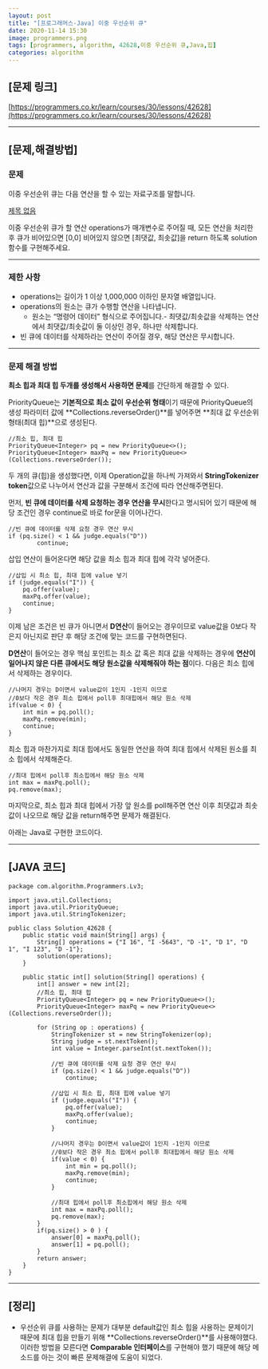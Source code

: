 ```yaml
---
layout: post
title: "[프로그래머스-Java] 이중 우선순위 큐"
date: 2020-11-14 15:30
image: programmers.png
tags: [programmers, algorithm, 42628,이중 우선순위 큐,Java,힙]
categories: algorithm
---
```


## [문제 링크]

[https://programmers.co.kr/learn/courses/30/lessons/42628](https://programmers.co.kr/learn/courses/30/lessons/42628)

---

## [문제,해결방법]

### 문제

이중 우선순위 큐는 다음 연산을 할 수 있는 자료구조를 말합니다.

[제목 없음](https://www.notion.so/73fa386e64474825b64619e4dd13e7ab)

이중 우선순위 큐가 할 연산 operations가 매개변수로 주어질 때, 모든 연산을 처리한 후 큐가 비어있으면 [0,0] 비어있지 않으면 [최댓값, 최솟값]을 return 하도록 solution 함수를 구현해주세요.

---

### 제한 사항

- operations는 길이가 1 이상 1,000,000 이하인 문자열 배열입니다.
- operations의 원소는 큐가 수행할 연산을 나타냅니다.
    - 원소는 “명령어 데이터” 형식으로 주어집니다.- 최댓값/최솟값을 삭제하는 연산에서 최댓값/최솟값이 둘 이상인 경우, 하나만 삭제합니다.
- 빈 큐에 데이터를 삭제하라는 연산이 주어질 경우, 해당 연산은 무시합니다.

---

### 문제 해결 방법

**최소 힙과 최대 힙 두개를 생성해서 사용하면 문제**를 간단하게 해결할 수 있다.

PriorityQueue는 **기본적으로 최소 값이 우선순위 형태**이기 때문에 PriorityQueue의 생성 파라미터 값에 **Collections.reverseOrder()**를 넣어주면 **최대 값 우선순위 형태(최대 힙)**으로 생성된다.

```
//최소 힙, 최대 힙
PriorityQueue<Integer> pq = new PriorityQueue<>();
PriorityQueue<Integer> maxPq = new PriorityQueue<>(Collections.reverseOrder());
```

두 개의 큐(힙)을 생성했다면, 이제 Operation값을 하나씩 가져와서 **StringTokenizer token**값으로 나누어서 연산과 값을 구분해서 조건에 따라 연산해주면된다.

먼저, **빈 큐에 데이터를 삭제 요청하는 경우 연산을 무시**한다고 명시되어 있기 때문에 해당 조건인 경우 continue로 바로 for문을 이어나간다.

```
//빈 큐에 데이터를 삭제 요청 경우 연산 무시
if (pq.size() < 1 && judge.equals("D"))
		continue;
```

삽입 연산이 들어온다면 해당 값을 최소 힙과 최대 힙에 각각 넣어준다.

```
//삽입 시 최소 힙, 최대 힙에 value 넣기
if (judge.equals("I")) {
    pq.offer(value);
    maxPq.offer(value);
    continue;
}
```

이제 남은 조건은 빈 큐가 아니면서 **D연산**이 들어오는 경우이므로 value값을 0보다 작은지 아닌지로 판단 후 해당 조건에 맞는 코드를 구현하면된다.

**D연산**이 들어오는 경우 핵심 포인트는 최소 값 혹은 최대 값을 삭제하는 경우에 **연산이 일어나지 않은 다른 큐에서도 해당 원소값을 삭제해줘야 하는 점**이다. 다음은 최소 힙에서 삭제하는 경우이다.

```
//나머지 경우는 D이면서 value값이 1인지 -1인지 이므로
//0보다 작은 경우 최소 힙에서 poll후 최대힙에서 해당 원소 삭제
if(value < 0) {
    int min = pq.poll();
    maxPq.remove(min);
    continue;
}
```

최소 힙과 마찬가지로 최대 힙에서도 동일한 연산을 하여 최대 힙에서 삭제된 원소를 최소 힙에서 삭제해준다.

```
//최대 힙에서 poll후 최소힙에서 해당 원소 삭제
int max = maxPq.poll();
pq.remove(max);
```

마지막으로, 최소 힙과 최대 힙에서 가장 앞 원소를 poll해주면 연산 이후 최댓값과 최솟값이 나오므로 해당 값을 return해주면 문제가 해결된다.

아래는 Java로 구현한 코드이다.

---

## [JAVA 코드]

```
package com.algorithm.Programmers.Lv3;

import java.util.Collections;
import java.util.PriorityQueue;
import java.util.StringTokenizer;

public class Solution_42628 {
    public static void main(String[] args) {
        String[] operations = {"I 16", "I -5643", "D -1", "D 1", "D 1", "I 123", "D -1"};
        solution(operations);
    }

    public static int[] solution(String[] operations) {
        int[] answer = new int[2];
        //최소 힙, 최대 힙
        PriorityQueue<Integer> pq = new PriorityQueue<>();
        PriorityQueue<Integer> maxPq = new PriorityQueue<>(Collections.reverseOrder());

        for (String op : operations) {
            StringTokenizer st = new StringTokenizer(op);
            String judge = st.nextToken();
            int value = Integer.parseInt(st.nextToken());

            //빈 큐에 데이터를 삭제 요청 경우 연산 무시
            if (pq.size() < 1 && judge.equals("D"))
                continue;

            //삽입 시 최소 힙, 최대 힙에 value 넣기
            if (judge.equals("I")) {
                pq.offer(value);
                maxPq.offer(value);
                continue;
            }

            //나머지 경우는 D이면서 value값이 1인지 -1인지 이므로
            //0보다 작은 경우 최소 힙에서 poll후 최대힙에서 해당 원소 삭제
            if(value < 0) {
                int min = pq.poll();
                maxPq.remove(min);
                continue;
            }

            //최대 힙에서 poll후 최소힙에서 해당 원소 삭제
            int max = maxPq.poll();
            pq.remove(max);
        }
        if(pq.size() > 0 ) {
            answer[0] = maxPq.poll();
            answer[1] = pq.poll();
        }
        return answer;
    }
}
```

---

## [정리]

- 우선순위 큐를 사용하는 문제가 대부분 default값인 최소 힙을 사용하는 문제이기 때문에 최대 힙을 만들기 위해 **Collections.reverseOrder()**를 사용해야했다. 이러한 방법을 모른다면 **Comparable 인터페이스**를 구현해야 했기 때문에 해당 메소드를 아는 것이 빠른 문제해결에 도움이 되었다.